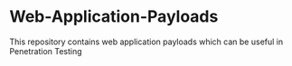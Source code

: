 # Web-Application-Payloads
This repository contains web application payloads which can be useful in Penetration Testing
